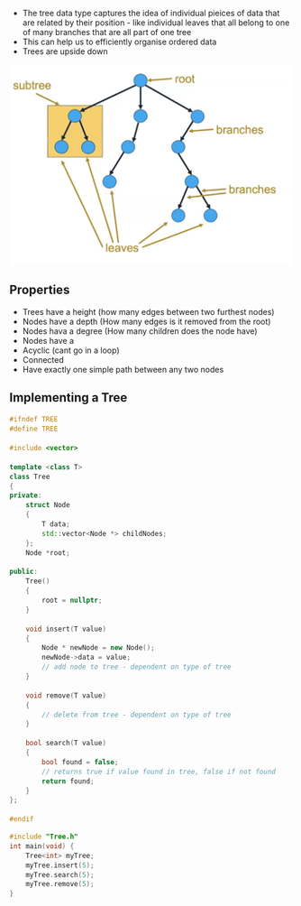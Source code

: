  - The tree data type captures the idea of individual pieices of data that are related by their position - like individual leaves that all belong to one of many branches that are all part of one tree
 - This can help us to efficiently organise ordered data
 - Trees are upside down

![Pasted%20image%2020230515080005.png](/Images/Pasted%20image%2020230515080005.png)

## Properties
- Trees have a height (how many edges between two furthest nodes)
- Nodes have a depth (How many edges is it removed from the root)
- Nodes hava a degree (How many children does the node have)
- Nodes have a 
- Acyclic (cant go in a loop)
- Connected
- Have exactly one simple path between any two nodes


## Implementing a Tree

```cpp
#ifndef TREE
#define TREE

#include <vector>

template <class T>
class Tree
{
private:
    struct Node
    {
        T data;
        std::vector<Node *> childNodes;
    };
    Node *root;

public:
    Tree()
    {
        root = nullptr;
    }

    void insert(T value)
    {
        Node * newNode = new Node();
        newNode->data = value;
        // add node to tree - dependent on type of tree
    }

    void remove(T value)
    {
        // delete from tree - dependent on type of tree
    }

    bool search(T value)
    {
        bool found = false;
        // returns true if value found in tree, false if not found
        return found;
    }
};

#endif
```

```cpp
#include "Tree.h"  
int main(void) {  
	Tree<int> myTree;  
	myTree.insert(5);  
	myTree.search(5);  
	myTree.remove(5);  
}
```